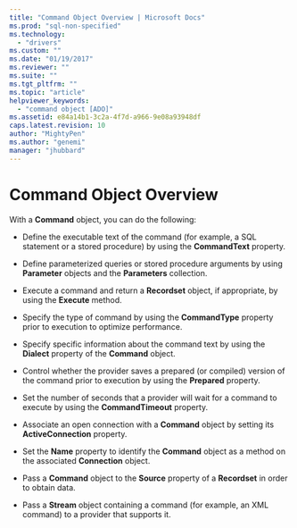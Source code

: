 ```yaml
---
title: "Command Object Overview | Microsoft Docs"
ms.prod: "sql-non-specified"
ms.technology:
  - "drivers"
ms.custom: ""
ms.date: "01/19/2017"
ms.reviewer: ""
ms.suite: ""
ms.tgt_pltfrm: ""
ms.topic: "article"
helpviewer_keywords: 
  - "command object [ADO]"
ms.assetid: e84a14b1-3c2a-4f7d-a966-9e08a93948df
caps.latest.revision: 10
author: "MightyPen"
ms.author: "genemi"
manager: "jhubbard"
---
```

# Command Object Overview
With a **Command** object, you can do the following:  
  
-   Define the executable text of the command (for example, a SQL statement or a stored procedure) by using the **CommandText** property.  
  
-   Define parameterized queries or stored procedure arguments by using **Parameter** objects and the **Parameters** collection.  
  
-   Execute a command and return a **Recordset** object, if appropriate, by using the **Execute** method.  
  
-   Specify the type of command by using the **CommandType** property prior to execution to optimize performance.  
  
-   Specify specific information about the command text by using the **Dialect** property of the **Command** object.  
  
-   Control whether the provider saves a prepared (or compiled) version of the command prior to execution by using the **Prepared** property.  
  
-   Set the number of seconds that a provider will wait for a command to execute by using the **CommandTimeout** property.  
  
-   Associate an open connection with a **Command** object by setting its **ActiveConnection** property.  
  
-   Set the **Name** property to identify the **Command** object as a method on the associated **Connection** object.  
  
-   Pass a **Command** object to the **Source** property of a **Recordset** in order to obtain data.  
  
-   Pass a **Stream** object containing a command (for example, an XML command) to a provider that supports it.